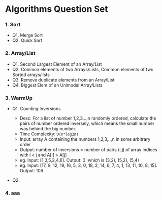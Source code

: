 # Algorithms Question Set

### 1. Sort  
* Q1. Merge Sort
* Q2. Quick Sort

### 2. Array/List
* Q1. Second Largest Element of an Array/List
* Q2. Common elements of two Arrays/Lists, Common elements of two Sorted arrays/lists
* Q3. Remove duplicate elements from an Array/List
* Q4. Biggest Elem of an Unimodal Array/Lists

### 3. WarmUp
* Q1. Counting Inversions
	- Desc: For a list of number 1,2,3,..,n randomly ordered, calculate the pairs of number ordered inversely, which means the small number was behind the big number.
	- Time Complexity: `O(n*log2n)`
	- Input: array A containing the numbers 1,2,3,..,n in some arbitrary order
	- Output: number of inversions = number of pairs (i,j) 
		of array indices with i < j and A[i] > A[j]
	- eg. Input: [1,3,5,2,4,6]. Output: 3.   which is (3,2), (5,2), (5,4)
	- eg. Input: [17, 9, 12, 19, 16, 5, 3, 0, 18, 2, 14, 6, 7, 4, 1, 13, 11, 10, 8, 15]. Output: 106
	
* Q2.

### 4. aaa 